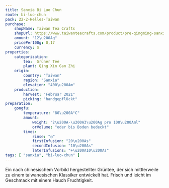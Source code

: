 ```yaml
---
title: Sanxia Bi Luo Chun
route: bi-luo-chun
pack: 22-2-Helles-Taiwan
purchase:
    shopName: Taiwan Tea Crafts
    shopUrl: https://www.taiwanteacrafts.com/product/pre-qingming-sanxia-bi-luo-chun-green-tea/?attribute_pa_weight=250-g-8-82-oz-save-20&v=3a52f3c22ed6
    amount: "12\u200Ag"
    pricePer100g: 0,17
    currency: $
properties:
    categorization:
        tea:  Grüner Tee
        plant: Qing Xin Gan Zhi
    origin:
        country: "Taiwan"
        region: "Sanxia"
        elevation: "400\u200Am"
    production:
        harvest: "Februar 2021"
        picking: "handgepflückt"
preparation:
    gongfu:
        temperature: "80\u200A°C"
        amount:
            weight: "2\u200A-\u200A3\u200Ag pro 100\u200Aml"
            orVolume: "oder bis Boden bedeckt"
        times:
            rinse: "⦻"
            firstInfusion: "20\u200As"
            secondInfusion: "10\u200As"
            laterInfusions: "+\u200A10\u200As"
tags: [ "sanxia", "bi-luo-chun" ]
---
```

Ein nach chinesischem Vorbild hergestellter Grüntee, der sich mittlerweile zu einem taiwanesischen Klassiker entwickelt hat. Frisch und leicht im Geschmack mit einem Hauch Fruchtigkeit.